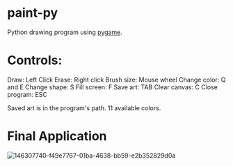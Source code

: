 # paint-py
Python drawing program using [pygame](https://www.pygame.org/news).

# Controls:
Draw: Left Click
Erase: Right click
Brush size: Mouse wheel
Change color: Q and E
Change shape: S
Fill screen: F
Save art: TAB
Clear canvas: C 
Close program: ESC

Saved art is in the program's path. 11 available colors.

# Final Application
![146307740-f49e7767-01ba-4638-bb59-e2b352829d0a](https://user-images.githubusercontent.com/113132083/189240234-91041544-0725-449a-8101-3915b932550f.png)

